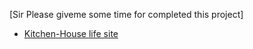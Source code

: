 [Sir Please giveme some time for completed this project]

-   [Kitchen-House life site](https://github.com/vitejs/vite-plugin-react/blob/main/packages/plugin-react/README.md)
